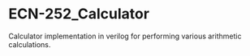 # ECN-252_Calculator
Calculator implementation in verilog for performing various arithmetic calculations.
